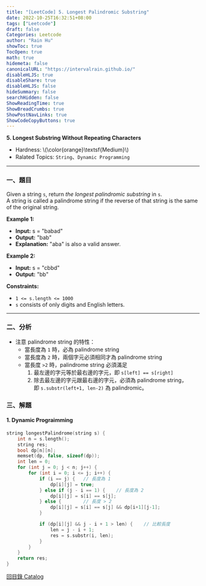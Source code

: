 ```yaml
---
title: "[LeetCode] 5. Longest Palindromic Substring"
date: 2022-10-25T16:32:51+08:00
tags: ["Leetcode"]
draft: false
Categories: Leetcode
author: "Rain Hu"
showToc: true
TocOpen: true
math: true
hidemeta: false
canonicalURL: "https://intervalrain.github.io/"
disableHLJS: true
disableShare: true
disableHLJS: false
hideSummary: false
searchHidden: false
ShowReadingTime: true
ShowBreadCrumbs: true
ShowPostNavLinks: true
ShowCodeCopyButtons: true
---
```

**5. Longest Substring Without Repeating Characters**
+ Hardness: \\(\color{orange}\textsf{Medium}\\)
+ Ralated Topics: `String`、`Dynamic Programming`
---
### 一、題目
Given a string `s`, return *the longest palindromic substring* in `s`.  
A string is called a palindrome string if the reverse of that string is the same of the original string.  

**Example 1:**  
+ **Input:** s = "babad"
+ **Output:** "bab"
+ **Explanation:** "aba" is also a valid answer.

**Example 2:**
+ **Input:** s = "cbbd"
+ **Output:** "bb"  

**Constraints:**
+ `1 <= s.length <= 1000`
+ `s` consists of only digits and English letters.

---

### 二、分析
+ 注意 palindrome string 的特性：
    + 當長度為 `1` 時，必為 palindrome string
    + 當長度為 `2` 時，兩個字元必須相同才為 palindrome string
    + 當長度 `>2` 時，palindrome string 必須滿足
        1. 最左邊的字元等於最右邊的字元，即 `s[left] == s[right]`
        2. 除去最左邊的字元跟最右邊的字元，必須為 palindrome string，  
        即 `s.substr(left+1, len-2)` 為 palindromic。
### 三、解題
#### 1. Dynamic Prograimming
```C++
string longestPalindrome(string s) {
    int n = s.length();
    string res;
    bool dp[n][n];
    memset(dp, false, sizeof(dp));
    int len = 0;
    for (int j = 0; j < n; j++) {
        for (int i = 0; i <= j; i++) {
            if (i == j) {   // 長度為 1
                dp[i][j] = true;
            } else if (j - i == 1) {    // 長度為 2
                dp[i][j] = s[i] == s[j];
            } else {        // 長度 > 2
                dp[i][j] = s[i] == s[j] && dp[i+1][j-1];
            }

            if (dp[i][j] && j - i + 1 > len) {    // 比較長度
                len = j - i + 1;
                res = s.substr(i, len);
            }
        }
    }
    return res;
}
```
[回目錄 Catalog](/posts/leetcode)